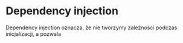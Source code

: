 # Dependency injection

Dependency injection oznacza, że nie tworzymy zależności podczas inicjalizacji, a pozwala